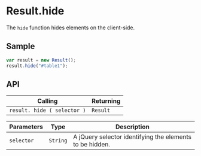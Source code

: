 # Result.hide

The `hide` function hides elements on the client-side.

## Sample

```javascript
var result = new Result();
result.hide("#table1");
```

## API

| Calling | Returning |
|---|---|
| `result. hide ( selector )` | `Result` |

| Parameters | Type | Description |
|---|---|---|
| `selector` | `String` | A jQuery selector identifying the elements to be hidden. |
